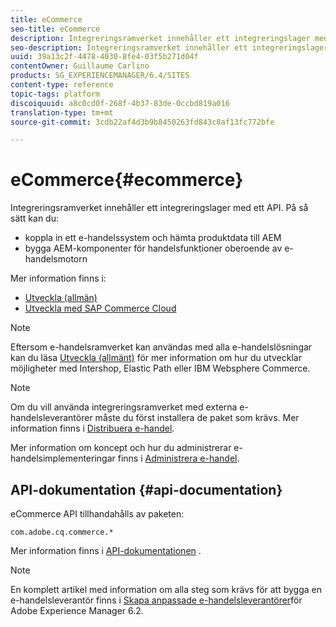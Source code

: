 ```yaml
---
title: eCommerce
seo-title: eCommerce
description: Integreringsramverket innehåller ett integreringslager med ett API
seo-description: Integreringsramverket innehåller ett integreringslager med ett API
uuid: 39a13c2f-4478-4030-8fe4-03f5b271d04f
contentOwner: Guillaume Carlino
products: SG_EXPERIENCEMANAGER/6.4/SITES
content-type: reference
topic-tags: platform
discoiquuid: a8c0cd0f-268f-4b37-83de-0ccbd819a016
translation-type: tm+mt
source-git-commit: 3cdb22af4d3b9b8450263fd843c8af13fc772bfe

---
```



# eCommerce{#ecommerce}

Integreringsramverket innehåller ett integreringslager med ett API. På så sätt kan du:

* koppla in ett e-handelssystem och hämta produktdata till AEM
* bygga AEM-komponenter för handelsfunktioner oberoende av e-handelsmotorn

Mer information finns i:

* [Utveckla (allmän)](/help/sites-developing/generic.md)
* [Utveckla med SAP Commerce Cloud](/help/sites-developing/sap-commerce-cloud.md)

>[!NOTE]
>
>Eftersom e-handelsramverket kan användas med alla e-handelslösningar kan du läsa [Utveckla (allmänt)](/help/sites-developing/generic.md) för mer information om hur du utvecklar möjligheter med Intershop, Elastic Path eller IBM Websphere Commerce.

>[!NOTE]
>
>Om du vill använda integreringsramverket med externa e-handelsleverantörer måste du först installera de paket som krävs. Mer information finns i [Distribuera e-handel](/help/sites-deploying/ecommerce.md).
>
>Mer information om koncept och hur du administrerar e-handelsimplementeringar finns i [Administrera e-handel](/help/sites-administering/ecommerce.md).

## API-dokumentation {#api-documentation}

eCommerce API tillhandahålls av paketen:

`com.adobe.cq.commerce.*`

Mer information finns i [API-dokumentationen](https://helpx.adobe.com/experience-manager/6-4/sites/developing/using/reference-materials/javadoc/index.html) .

>[!NOTE]
>
>En komplett artikel med information om alla steg som krävs för att bygga en e-handelsleverantör finns i [Skapa anpassade e-handelsleverantörer](https://helpx.adobe.com/experience-manager/using/ecommerce62.html)för Adobe Experience Manager 6.2.

